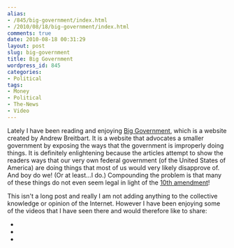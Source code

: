 ```yaml
---
alias:
- /845/big-government/index.html
- /2010/08/18/big-government/index.html
comments: true
date: 2010-08-18 00:31:29
layout: post
slug: big-government
title: Big Government
wordpress_id: 845
categories:
- Political
tags:
- Money
- Political
- The-News
- Video
---
```


Lately I have been reading and enjoying [Big Government](http://biggovernment.com/), which is a website created by Andrew Breitbart.  It is a website that advocates a smaller government by exposing the ways that the government is improperly doing things.  It is definitely enlightening because the articles attempt to show the readers ways that our very own federal government (of the United States of America) are doing things that most of us would very likely disapprove of.  And boy do we!  (Or at least...I do.)  Compounding the problem is that many of these things do not even seem legal in light of the [10th amendment](http://www.goingthewongway.com/512/10th-amendment/)!

This isn't a long post and really I am not adding anything to the collective knowledge or opinion of the Internet.  However I have been enjoying some of the videos that I have seen there and would therefore like to share:




  * 

  * 

  * 

